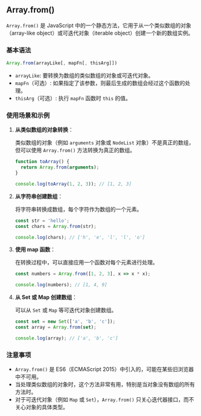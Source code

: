 ## Array.from()

`Array.from()` 是 JavaScript 中的一个静态方法，它用于从一个类似数组的对象（array-like object）或可迭代对象（iterable object）创建一个新的数组实例。

### 基本语法

```javascript
Array.from(arrayLike[, mapFn[, thisArg]])
```

- `arrayLike`: 要转换为数组的类似数组的对象或可迭代对象。
- `mapFn`（可选）: 如果指定了该参数，则最后生成的数组会经过这个函数的处理。
- `thisArg`（可选）: 执行 `mapFn` 函数时 `this` 的值。

### 使用场景和示例

1. **从类似数组的对象转换**：

   类似数组的对象（例如 `arguments` 对象或 `NodeList` 对象）不是真正的数组，但可以使用 `Array.from()` 方法转换为真正的数组。

   ```javascript
   function toArray() {
     return Array.from(arguments);
   }

   console.log(toArray(1, 2, 3)); // [1, 2, 3] 
   ```

2. **从字符串创建数组**：

   将字符串转换成数组，每个字符作为数组的一个元素。

   ```javascript
   const str = 'hello';
   const chars = Array.from(str);
   
   console.log(chars); // ['h', 'e', 'l', 'l', 'o']
   ```

3. **使用 map 函数**：

   在转换过程中，可以直接应用一个函数对每个元素进行处理。

   ```javascript
   const numbers = Array.from([1, 2, 3], x => x * x);
   
   console.log(numbers); // [1, 4, 9]
   ```

4. **从 Set 或 Map 创建数组**：

   可以从 `Set` 或 `Map` 等可迭代对象创建数组。

   ```javascript
   const set = new Set(['a', 'b', 'c']);
   const array = Array.from(set);
   
   console.log(array); // ['a', 'b', 'c']
   ```

### 注意事项

- `Array.from()` 是 ES6（ECMAScript 2015）中引入的，可能在某些旧浏览器中不可用。
- 当处理类似数组的对象时，这个方法非常有用，特别是当对象没有数组的所有方法时。
- 对于可迭代对象（例如 `Map` 或 `Set`），`Array.from()` 只关心迭代器接口，而不关心对象的具体类型。
